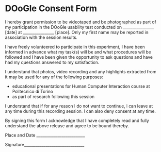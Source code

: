 # DOoGle Consent Form

I hereby grant permission to be videotaped and be photographed as part of my participation in the DOoGle usability test conducted on
________________ [date] at ________________ [place]. Only my first name may be reported in association with the session results.

I have freely volunteered to participate in this experiment, I have been informed in advance what my task(s) will be and what
procedures will be followed and I have been given the opportunity to ask questions and have had my questions answered to my satisfaction.

I understand that photos, video recording and any highlights extracted from it may be used for any of the following purposes:
* educational presentations for Human Computer Interaction course at Politecnico di Torino
* as part of research following this session

I understand that if for any reason I do not want to continue, I can leave at any time during this recording session. I can also deny
consent at any time.

By signing this form I acknowledge that I have completely read and fully understand the above release and agree to be bound
thereby.
<!-- blank line -->
Place and Date _________________________  

Signature_______________________________


